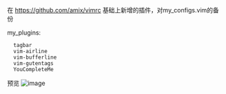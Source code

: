 在 https://github.com/amix/vimrc 基础上新增的插件，对my_configs.vim的备份

my_plugins:
```
  tagbar 
  vim-airline
  vim-bufferline
  vim-gutentags
  YouCompleteMe
```

预览
![image](https://user-images.githubusercontent.com/20872557/137594199-8370dcd8-892e-423d-b9ee-1ae461857a69.png)
